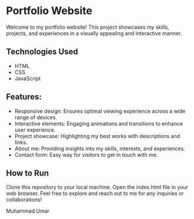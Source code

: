 # Portfolio Website
Welcome to my portfolio website! This project showcases my skills, projects, and experiences in a visually appealing and interactive manner.

## Technologies Used
- HTML
- CSS
- JavaScript
## Features:
- Responsive design: Ensures optimal viewing experience across a wide range of devices.
- Interactive elements: Engaging animations and transitions to enhance user experience.
- Project showcase: Highlighting my best works with descriptions and links.
- About me: Providing insights into my skills, interests, and experiences.
- Contact form: Easy way for visitors to get in touch with me.
## How to Run
Clone this repository to your local machine.
Open the index.html file in your web browser.
Feel free to explore and reach out to me for any inquiries or collaborations!

Muhammad Umar
